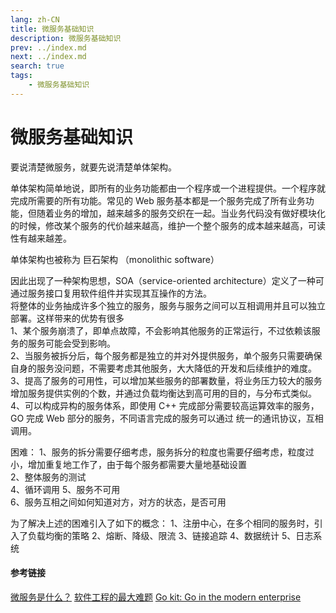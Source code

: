 ```yaml
---
lang: zh-CN
title: 微服务基础知识
description: 微服务基础知识
prev: ../index.md
next: ../index.md
search: true
tags:
    - 微服务基础知识
---
```


# 微服务基础知识

要说清楚微服务，就要先说清楚单体架构。  

单体架构简单地说，即所有的业务功能都由一个程序或一个进程提供。一个程序就完成所需要的所有功能。常见的 Web 服务基本都是一个服务完成了所有业务功能，但随着业务的增加，越来越多的服务交织在一起。当业务代码没有做好模块化的时候，修改某个服务的代价越来越高，维护一个整个服务的成本越来越高，可读性有越来越差。   

单体架构也被称为 巨石架构 （monolithic software）

因此出现了一种架构思想，SOA（service-oriented architecture）定义了一种可通过服务接口复用软件组件并实现其互操作的方法。  
将整体的业务抽成许多个独立的服务，服务与服务之间可以互相调用并且可以独立部署。这样带来的优势有很多  
1、某个服务崩溃了，即单点故障，不会影响其他服务的正常运行，不过依赖该服务的服务可能会受到影响。  
2、当服务被拆分后，每个服务都是独立的并对外提供服务，单个服务只需要确保自身的服务没问题，不需要考虑其他服务，大大降低的开发和后续维护的难度。  
3、提高了服务的可用性，可以增加某些服务的部署数量，将业务压力较大的服务增加服务提供实例的个数，并通过负载均衡达到高可用的目的，与分布式类似。  
4、可以构成异构的服务体系，即使用 C++ 完成部分需要较高运算效率的服务，GO 完成 Web 部分的服务，不同语言完成的服务可以通过 统一的通讯协议，互相调用。

困难：
1、服务的拆分需要仔细考虑，服务拆分的粒度也需要仔细考虑，粒度过小，增加重复地工作了，由于每个服务都需要大量地基础设置  
2、整体服务的测试  
4、循环调用
5、服务不可用  
6、服务互相之间如何知道对方，对方的状态，是否可用

为了解决上述的困难引入了如下的概念：
1、注册中心，在多个相同的服务时，引入了负载均衡的策略
2、熔断、降级、限流
3、链接追踪
4、数据统计
5、日志系统




#### 参考链接

[微服务是什么？](https://www.ruanyifeng.com/blog/2022/04/microservice.html)
[软件工程的最大难题](https://www.ruanyifeng.com/blog/2021/05/scaling-problem.html)
[Go kit: Go in the modern enterprise](http://peter.bourgon.org/go-kit/)